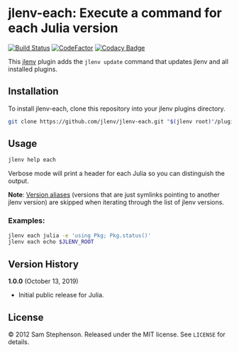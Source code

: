 # jlenv-each: Execute a command for each Julia version

[![Build Status](https://travis-ci.com/jlenv/jlenv-each.svg?branch=master)](https://travis-ci.com/jlenv/jlenv-each) [![CodeFactor](https://www.codefactor.io/repository/github/jlenv/jlenv-each/badge)](https://www.codefactor.io/repository/github/jlenv/jlenv-each) [![Codacy Badge](https://api.codacy.com/project/badge/Grade/a625ea1f234e41b284d87b5186228901)](https://www.codacy.com/manual/taqtiqa-mark/jlenv-jlenv-each?utm_source=github.com&amp;utm_medium=referral&amp;utm_content=jlenv/jlenv-each&amp;utm_campaign=Badge_Grade)

This [jlenv](http://jlenv.github.io/jlenv) plugin adds the `jlenv update`
command that updates jlenv and all installed plugins.

## Installation

To install jlenv-each, clone this repository into your jlenv plugins directory.

```bash
git clone https://github.com/jlenv/jlenv-each.git "$(jlenv root)"/plugins/jlenv-each
```

## Usage

```bash
jlenv help each
```

Verbose mode will print a header for each Julia so you can distinguish the
output.

**Note**: [Version aliases](https://github.com/jlenv/jlenv-aliases)
(versions that are just symlinks pointing to another jlenv version) are skipped
when iterating through the list of jlenv versions.

### Examples:

```bash
jlenv each julia -e 'using Pkg; Pkg.status()'
jlenv each echo $JLENV_ROOT
```

## Version History

**1.0.0** (October 13, 2019)

* Initial public release for Julia.

## License

&copy; 2012 Sam Stephenson. Released under the MIT license. See
`LICENSE` for details.
